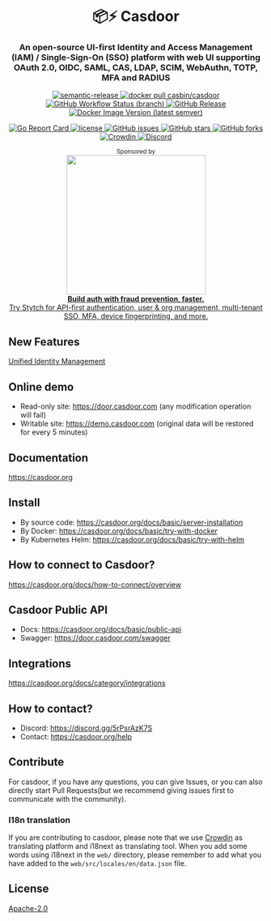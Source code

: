 <h1 align="center" style="border-bottom: none;">📦⚡️ Casdoor</h1>
<h3 align="center">An open-source UI-first Identity and Access Management (IAM) / Single-Sign-On (SSO) platform with web UI supporting OAuth 2.0, OIDC, SAML, CAS, LDAP, SCIM, WebAuthn, TOTP, MFA and RADIUS</h3>
<p align="center">
  <a href="#badge">
    <img alt="semantic-release" src="https://img.shields.io/badge/%20%20%F0%9F%93%A6%F0%9F%9A%80-semantic--release-e10079.svg">
  </a>
  <a href="https://hub.docker.com/r/casbin/casdoor">
    <img alt="docker pull casbin/casdoor" src="https://img.shields.io/docker/pulls/casbin/casdoor.svg">
  </a>
  <a href="https://github.com/casdoor/casdoor/actions/workflows/build.yml">
    <img alt="GitHub Workflow Status (branch)" src="https://github.com/casdoor/casdoor/workflows/Build/badge.svg?style=flat-square">
  </a>
  <a href="https://github.com/casdoor/casdoor/releases/latest">
    <img alt="GitHub Release" src="https://img.shields.io/github/v/release/casdoor/casdoor.svg">
  </a>
  <a href="https://hub.docker.com/r/casbin/casdoor">
    <img alt="Docker Image Version (latest semver)" src="https://img.shields.io/badge/Docker%20Hub-latest-brightgreen">
  </a>
</p>

<p align="center">
  <a href="https://goreportcard.com/report/github.com/casdoor/casdoor">
    <img alt="Go Report Card" src="https://goreportcard.com/badge/github.com/casdoor/casdoor?style=flat-square">
  </a>
  <a href="https://github.com/casdoor/casdoor/blob/master/LICENSE">
    <img src="https://img.shields.io/github/license/casdoor/casdoor?style=flat-square" alt="license">
  </a>
  <a href="https://github.com/casdoor/casdoor/issues">
    <img alt="GitHub issues" src="https://img.shields.io/github/issues/casdoor/casdoor?style=flat-square">
  </a>
  <a href="#">
    <img alt="GitHub stars" src="https://img.shields.io/github/stars/casdoor/casdoor?style=flat-square">
  </a>
  <a href="https://github.com/casdoor/casdoor/network">
    <img alt="GitHub forks" src="https://img.shields.io/github/forks/casdoor/casdoor?style=flat-square">
  </a>
  <a href="https://crowdin.com/project/casdoor-site">
    <img alt="Crowdin" src="https://badges.crowdin.net/casdoor-site/localized.svg">
  </a>
  <a href="https://discord.gg/5rPsrAzK7S">
    <img alt="Discord" src="https://img.shields.io/discord/1022748306096537660?style=flat-square&logo=discord&label=discord&color=5865F2">
  </a>
</p>

<p align="center">
  <sup>Sponsored by</sup>
  <br>
  <a href="https://stytch.com/docs?utm_source=oss-sponsorship&utm_medium=paid_sponsorship&utm_campaign=casbin">
    <picture>
      <source media="(prefers-color-scheme: dark)" srcset="https://cdn.casbin.org/img/stytch-white.png">
      <source media="(prefers-color-scheme: light)" srcset="https://cdn.casbin.org/img/stytch-charcoal.png">
      <img src="https://cdn.casbin.org/img/stytch-charcoal.png" width="275">
    </picture>
  </a><br/>
  <a href="https://stytch.com/docs?utm_source=oss-sponsorship&utm_medium=paid_sponsorship&utm_campaign=casbin"><b>Build auth with fraud prevention, faster.</b><br/> Try Stytch for API-first authentication, user & org management, multi-tenant SSO, MFA, device fingerprinting, and more.</a>
  <br>
</p>

## New Features
[Unified Identity Management](./UNIFIED_IDENTITY_FEATURE.md)

## Online demo

- Read-only site: https://door.casdoor.com (any modification operation will fail)
- Writable site: https://demo.casdoor.com (original data will be restored for every 5 minutes)

## Documentation

https://casdoor.org

## Install

- By source code: https://casdoor.org/docs/basic/server-installation
- By Docker: https://casdoor.org/docs/basic/try-with-docker
- By Kubernetes Helm: https://casdoor.org/docs/basic/try-with-helm

## How to connect to Casdoor?

https://casdoor.org/docs/how-to-connect/overview

## Casdoor Public API

- Docs: https://casdoor.org/docs/basic/public-api
- Swagger: https://door.casdoor.com/swagger

## Integrations

https://casdoor.org/docs/category/integrations

## How to contact?

- Discord: https://discord.gg/5rPsrAzK7S
- Contact: https://casdoor.org/help

## Contribute

For casdoor, if you have any questions, you can give Issues, or you can also directly start Pull Requests(but we recommend giving issues first to communicate with the community).

### I18n translation

If you are contributing to casdoor, please note that we use [Crowdin](https://crowdin.com/project/casdoor-site) as translating platform and i18next as translating tool. When you add some words using i18next in the `web/` directory, please remember to add what you have added to the `web/src/locales/en/data.json` file.

## License

[Apache-2.0](https://github.com/casdoor/casdoor/blob/master/LICENSE)



